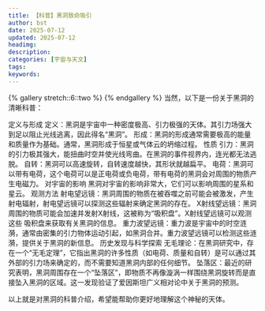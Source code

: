 ```yaml
---
title: 【科普】黑洞致命吸引
author: bst
date: 2025-07-12
updated: 2025-07-12
headimg: 
description: 
categories: [宇宙与天文]
tags: 
keywords: 
---
```


{% gallery stretch::6::two %}
{% endgallery %}
当然，以下是一份关于黑洞的清晰科普：

定义与形成
定义：黑洞是宇宙中一种密度极高、引力极强的天体。其引力场强大到足以阻止光线逃离，因此得名“黑洞”。
形成：黑洞的形成通常需要极高的能量和质量作为基础。通常，黑洞形成于恒星或气体云的坍缩过程。
性质
引力：黑洞的引力极其强大，能扭曲时空并使光线弯曲。在黑洞的事件视界内，连光都无法逃脱。
自转：黑洞可以高速旋转，自转速度越快，其形状就越扁平。
电荷：黑洞可以带有电荷，这个电荷可以是正电荷或负电荷，带有电荷的黑洞会对周围的物质产生电磁力。
对宇宙的影响
黑洞对宇宙的影响非常大，它们可以影响周围的星系和星云。
观测方法
射电望远镜：黑洞周围的物质在被吞噬之前可能会被激发，产生射电辐射，射电望远镜可以探测这些辐射来确定黑洞的存在。
X射线望远镜：黑洞周围的物质可能会加速并发射X射线，这被称为“吸积盘”。X射线望远镜可以观测这些 吸积盘来获取有关黑洞的信息。
重力波望远镜：重力波是宇宙中的时空涟漪，通常由密集的引力物体运动引起，如黑洞合并。重力波望远镜可以检测这些涟漪，提供关于黑洞的新信息。
历史发现与科学探索
无毛理论：在黑洞研究中，存在一个“无毛定理”，它指出黑洞的许多性质（如电荷、质量和自转）是可以通过其外部的引力场来确定的，而不需要知道黑洞内部的任何细节。
坠落区：最近的研究表明，黑洞周围存在一个“坠落区”，即物质不再像漩涡一样围绕黑洞旋转而是直接坠入黑洞的区域。这一发现验证了爱因斯坦广义相对论中关于黑洞的预测。

以上就是对黑洞的科普介绍，希望能帮助你更好地理解这个神秘的天体。
